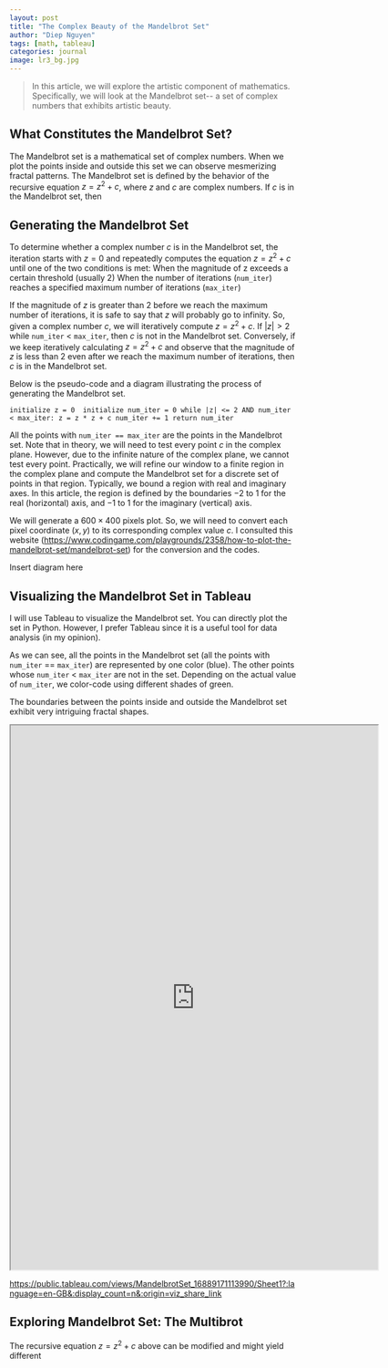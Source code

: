 ```yaml
---
layout: post
title: "The Complex Beauty of the Mandelbrot Set"
author: "Diep Nguyen"
tags: [math, tableau]
categories: journal
image: lr3_bg.jpg
---
```

> In this article, we will explore the artistic component of mathematics. Specifically, we will look at the Mandelbrot set-- a set of complex numbers that exhibits artistic beauty.

 
## What Constitutes the Mandelbrot Set?

The Mandelbrot set is a mathematical set of complex numbers. When we plot the points inside and outside this set we can observe mesmerizing fractal patterns. The Mandelbrot set is defined by the behavior of the recursive equation $z = z^2 + c$, where $z$ and $c$ are complex numbers. If $c$ is in the Mandelbrot set, then 

## Generating the Mandelbrot Set
To determine whether a complex number $c$ is in the Mandelbrot set, the iteration starts with $z = 0$ and repeatedly computes the equation $z = z^2 + c$ until one of the two conditions is met:
When the magnitude of z exceeds a certain threshold (usually 2)
When the number of iterations (`num_iter`) reaches a specified maximum number of iterations (`max_iter`)

If the magnitude of $z$ is greater than $2$ before we reach the maximum number of iterations, it is safe to say that $z$ will probably go to infinity. So, given a complex number $c$, we will iteratively compute $z = z^2 + c$. If $\lvert z \rvert > 2$ while `num_iter` $<$ `max_iter`, then $c$ is not in the Mandelbrot set. Conversely, if we keep iteratively calculating  $z = z^2 + c$ and observe that the magnitude of $z$ is less than $2$ even after we reach the maximum number of iterations, then $c$ is in the Mandelbrot set. 

Below is the pseudo-code and a diagram illustrating the process of generating the Mandelbrot set.

`initialize z = 0 
initialize num_iter = 0
while |z| <= 2 AND num_iter < max_iter:
z = z * z + c
	num_iter += 1
return num_iter`

All the points with `num_iter == max_iter` are the points in the Mandelbrot set. Note that in theory, we will need to test every point $c$ in the complex plane. However, due to the infinite nature of the complex plane, we cannot test every point. Practically, we will refine our window to a finite region in the complex plane and compute the Mandelbrot set for a discrete set of points in that region. Typically, we bound a region with real and imaginary axes. In this article, the region is defined by the boundaries $-2$ to $1$ for the real (horizontal) axis, and $-1$ to $1$ for the imaginary (vertical) axis.

We will generate a $600 \times 400$ pixels plot. So, we will need to convert each pixel coordinate $(x,y)$ to its corresponding complex value $c$. I consulted this website (https://www.codingame.com/playgrounds/2358/how-to-plot-the-mandelbrot-set/mandelbrot-set) for the conversion and the codes. 

Insert diagram here

## Visualizing the Mandelbrot Set in Tableau

I will use Tableau to visualize the Mandelbrot set. You can directly plot the set in Python. However, I prefer Tableau since it is a useful tool for data analysis (in my opinion).
 
As we can see, all the points in the Mandelbrot set (all the points with `num_iter` == `max_iter`) are represented by one color (blue). The other points whose `num_iter` $<$ `max_iter` are not in the set. Depending on the actual value of `num_iter`, we color-code using different shades of green. 

The boundaries between the points inside and outside the Mandelbrot set exhibit very intriguing fractal shapes. 

<iframe src="https://public.tableau.com/views/MandelbrotSet_16889171113990/Sheet1?:showVizHome=no&:embed=true"
 width="645" height="955"></iframe>

https://public.tableau.com/views/MandelbrotSet_16889171113990/Sheet1?:language=en-GB&:display_count=n&:origin=viz_share_link

## Exploring Mandelbrot Set: The Multibrot
The recursive equation $z = z^2 + c$ above can be modified and might yield different 
